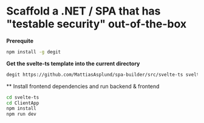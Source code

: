 # Scaffold a .NET / SPA that has "testable security" out-of-the-box

**Prerequite**

```sh
npm install -g degit
```

**Get the svelte-ts template into the current directory**

```sh
degit https://github.com/MattiasAsplund/spa-builder/src/svelte-ts svelte-ts
```

** Install frontend dependencies and run backend & frontend

```sh
cd svelte-ts
cd ClientApp
npm install
npm run dev
```